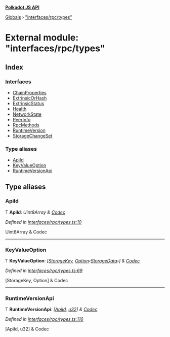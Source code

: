 **[Polkadot JS API](../README.md)**

[Globals](../globals.md) › [&quot;interfaces/rpc/types&quot;](_interfaces_rpc_types_.md)

# External module: "interfaces/rpc/types"

## Index

### Interfaces

* [ChainProperties](../interfaces/_interfaces_rpc_types_.chainproperties.md)
* [ExtrinsicOrHash](../interfaces/_interfaces_rpc_types_.extrinsicorhash.md)
* [ExtrinsicStatus](../interfaces/_interfaces_rpc_types_.extrinsicstatus.md)
* [Health](../interfaces/_interfaces_rpc_types_.health.md)
* [NetworkState](../interfaces/_interfaces_rpc_types_.networkstate.md)
* [PeerInfo](../interfaces/_interfaces_rpc_types_.peerinfo.md)
* [RpcMethods](../interfaces/_interfaces_rpc_types_.rpcmethods.md)
* [RuntimeVersion](../interfaces/_interfaces_rpc_types_.runtimeversion.md)
* [StorageChangeSet](../interfaces/_interfaces_rpc_types_.storagechangeset.md)

### Type aliases

* [ApiId](_interfaces_rpc_types_.md#apiid)
* [KeyValueOption](_interfaces_rpc_types_.md#keyvalueoption)
* [RuntimeVersionApi](_interfaces_rpc_types_.md#runtimeversionapi)

## Type aliases

###  ApiId

Ƭ **ApiId**: *Uint8Array & [Codec](../interfaces/_types_.codec.md)*

*Defined in [interfaces/rpc/types.ts:10](https://github.com/polkadot-js/api/blob/bed3f9f/packages/types/src/interfaces/rpc/types.ts#L10)*

Uint8Array & Codec

___

###  KeyValueOption

Ƭ **KeyValueOption**: *[[StorageKey](../classes/_primitive_storagekey_.storagekey.md), [Option](../classes/_codec_option_.option.md)‹[StorageData](../classes/_primitive_storagedata_.storagedata.md)›] & [Codec](../interfaces/_types_.codec.md)*

*Defined in [interfaces/rpc/types.ts:69](https://github.com/polkadot-js/api/blob/bed3f9f/packages/types/src/interfaces/rpc/types.ts#L69)*

[StorageKey, Option<StorageData>] & Codec

___

###  RuntimeVersionApi

Ƭ **RuntimeVersionApi**: *[[ApiId](_interfaces_rpc_types_.md#apiid), [u32](../interfaces/_interfaceregistry_.interfaceregistry.md#u32)] & [Codec](../interfaces/_types_.codec.md)*

*Defined in [interfaces/rpc/types.ts:116](https://github.com/polkadot-js/api/blob/bed3f9f/packages/types/src/interfaces/rpc/types.ts#L116)*

[ApiId, u32] & Codec